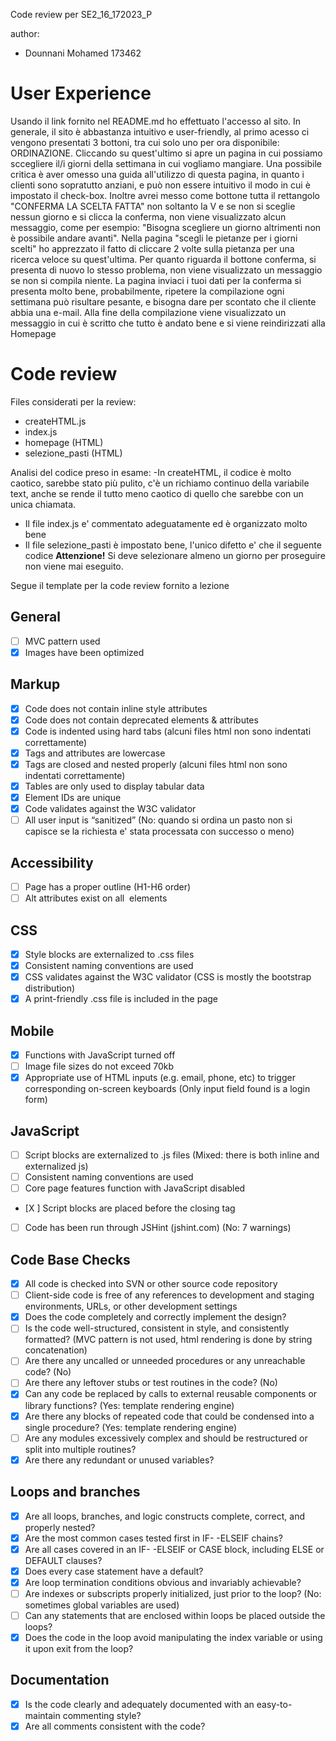 Code review per SE2_16_172023_P

author:
- Dounnani Mohamed 173462


# User Experience

Usando il link fornito nel README.md ho effettuato l'accesso al sito.
In generale, il sito è abbastanza intuitivo e user-friendly, al primo acesso ci vengono presentati 3 bottoni, tra cui solo uno per ora disponibile: ORDINAZIONE. Cliccando su quest'ultimo si apre un pagina in cui possiamo sccegliere il/i giorni della settimana in cui vogliamo mangiare. Una possibile critica è aver omesso una guida all'utilizzo di questa pagina, in quanto i clienti sono sopratutto anziani, e può non essere intuitivo il modo in cui è impostato il check-box. Inoltre avrei messo come bottone tutta il rettangolo "CONFERMA LA SCELTA FATTA" non soltanto la V e se non si sceglie nessun giorno e si clicca la conferma, non viene visualizzato alcun messaggio, come per esempio: "Bisogna scegliere un giorno altrimenti non è possibile andare avanti".
Nella pagina "scegli le pietanze per i giorni scelti" ho apprezzato il fatto di cliccare 2 volte sulla pietanza per una ricerca veloce su quest'ultima.
Per quanto riguarda il bottone conferma, si presenta di nuovo lo stesso problema, non viene visualizzato un messaggio se non si compila niente.
La pagina inviaci i tuoi dati per la conferma si presenta molto bene, probabilmente, ripetere la compilazione ogni settimana può risultare pesante, e bisogna dare per scontato che il cliente abbia una e-mail. Alla fine della compilazione viene visualizzato un messaggio in cui è scritto che tutto è andato bene e si viene reindirizzati alla Homepage
# Code review

Files considerati per la review:
- createHTML.js
- index.js 
- homepage (HTML)
- selezione_pasti (HTML)

Analisi del codice preso in esame:
-In createHTML, il codice è molto caotico, sarebbe stato più pulito, c'è un richiamo continuo della variabile text, anche se rende il tutto meno caotico di     quello che sarebbe con un unica chiamata.
- Il file index.js e' commentato adeguatamente ed è organizzato molto bene
- Il file selezione_pasti è impostato bene, l'unico difetto e' che il seguente codice <strong>Attenzione!</strong> Si deve selezionare almeno un giorno per     proseguire non viene mai eseguito.

Segue il template per la code review fornito a lezione

##	General
- [ ] MVC pattern used
- [x]	Images have been optimized

##	Markup
- [x]	Code does not contain inline style attributes
- [x]	Code does not contain deprecated elements & attributes
- [x]	Code is indented using hard tabs (alcuni files html non sono indentati correttamente)
- [x]	Tags and attributes are lowercase
- [x]	Tags are closed and nested properly (alcuni files html non sono indentati correttamente)
- [x]	Tables are only used to display tabular data
- [x]	Element IDs are unique
- [x]	Code validates against the W3C validator
- [ ]	All user input is “sanitized” (No: quando si ordina un pasto non si capisce se la richiesta e' stata processata con successo o meno)

##	Accessibility
- [ ]	Page has a proper outline (H1-H6 order)
- [ ]	Alt attributes exist on all <img> elements

##	CSS
- [x]	Style blocks are externalized to .css files
- [x]	Consistent naming conventions are used
- [x]	CSS validates against the W3C validator (CSS is mostly the bootstrap distribution)
- [x]	A print-friendly .css file is included in the page

##	Mobile
- [x]	Functions with JavaScript turned off
- [ ]	Image file sizes do not exceed 70kb
- [X]	Appropriate use of HTML inputs (e.g. email, phone, etc) to trigger corresponding on-screen keyboards (Only input field found is a login form)

##	JavaScript
- [ ]	Script blocks are externalized to .js files (Mixed: there is both inline and externalized js)
- [ ]	Consistent naming conventions are used 
- [ ]	Core page features function with JavaScript disabled
- [X ]	Script blocks are placed before the closing <body> tag
- [ ]	Code has been run through JSHint (jshint.com) (No: 7 warnings)

## Code Base Checks
- [x]  All code is checked into SVN or other source code repository
- [ ]	Client-side code is free of any references to development and staging environments, URLs, or other development settings
- [x]	Does the code completely and correctly implement the design?
- [ ]	Is the code well-structured, consistent in style, and consistently formatted? (MVC pattern is not used, html rendering is done by string concatenation)
- [ ]	Are there any uncalled or unneeded procedures or any unreachable code? (No)
- [ ]	Are there any leftover stubs or test routines in the code? (No)
- [x]	Can any code be replaced by calls to external reusable components or library functions? (Yes: template rendering engine)
- [x]	Are there any blocks of repeated code that could be condensed into a single procedure? (Yes: template rendering engine)
- [ ]	Are any modules excessively complex and should be restructured or split into multiple routines? 
- [x]	Are there any redundant or unused variables?

##	Loops and branches
- [x]	Are all loops, branches, and logic constructs complete, correct, and properly nested?
- [x]	Are the most common cases tested first in IF- -ELSEIF chains?
- [x]	Are all cases covered in an IF- -ELSEIF or CASE block, including ELSE or DEFAULT clauses?
- [x]	Does every case statement have a default?
- [x]	Are loop termination conditions obvious and invariably achievable?
- [ ]	Are indexes or subscripts properly initialized, just prior to the loop? (No: sometimes global variables are used)
- [ ]	Can any statements that are enclosed within loops be placed outside the loops?
- [x]	Does the code in the loop avoid manipulating the index variable or using it upon exit from the loop?

## Documentation
- [x]	Is the code clearly and adequately documented with an easy-to-maintain commenting style?
- [x]	Are all comments consistent with the code?
